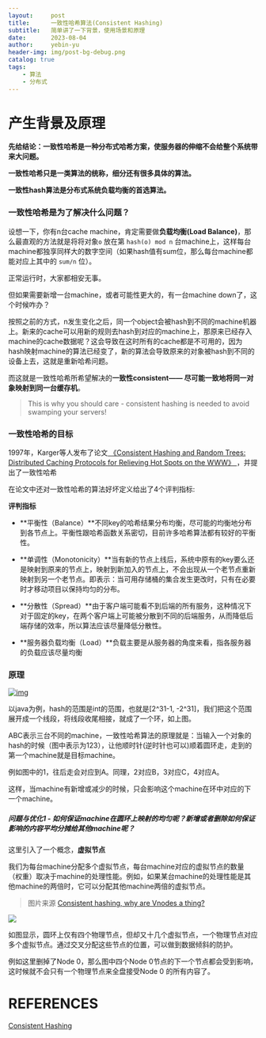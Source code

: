 ```yaml
---
layout:     post
title:      一致性哈希算法(Consistent Hashing)
subtitle:   简单讲了一下背景，使用场景和原理
date:       2023-08-04
author:     yebin-yu
header-img: img/post-bg-debug.png
catalog: true
tags:
    - 算法
    - 分布式
---
```


# 产生背景及原理

**先给结论：一致性哈希是一种分布式哈希方案，使服务器的伸缩不会给整个系统带来大问题。**

**一致性哈希只是一类算法的统称，细分还有很多具体的算法。**

**一致性hash算法是分布式系统负载均衡的首选算法。**



### 一致性哈希是为了解决什么问题？

设想一下，你有n台cache machine，肯定需要做**负载均衡(Load Balance)**，那么最直观的方法就是将将对象`o` 放在第 `hash(o) mod n` 台machine上，这样每台machine都独享同样大的数字空间（如果hash值有sum位，那么每台machine都能对应上其中的 `sum/n` 位）。

正常运行时，大家都相安无事。

但如果需要新增一台machine，或者可能性更大的，有一台machine down了，这个时候咋办？

按照之前的方式，n发生变化之后，同一个object会被hash到不同的machine机器上。新来的cache可以用新的规则去hash到对应的machine上，那原来已经存入machine的cache数据呢？这会导致在这时所有的cache都是不可用的，因为hash映射machine的算法已经变了，新的算法会导致原来的对象被hash到不同的设备上去，这就是重新哈希问题。

而这就是一致性哈希所希望解决的**一致性consistent—— 尽可能一致地将同一对象映射到同一台缓存机**。

> This is why you should care - consistent hashing is needed to avoid swamping your servers!



### **一致性哈希的目标**

1997年，Karger等人发布了论文[ 《Consistent Hashing and Random Trees: Distributed Caching Protocols for Relieving Hot Spots on the WWW》 ](https://www.akamai.com/us/en/multimedia/documents/technical-publication/consistent-hashing-and-random-trees-distributed-caching-protocols-for-relieving-hot-spots-on-the-world-wide-web-technical-publication.pdf)，并提出了一致性哈希

在论文中还对一致性哈希的算法好坏定义给出了4个评判指标:

**评判指标**

- **平衡性（Balance）**不同key的哈希结果分布均衡，尽可能的均衡地分布到各节点上。平衡性跟哈希函数关系密切，目前许多哈希算法都有较好的平衡性。

- **单调性（Monotonicity）**当有新的节点上线后，系统中原有的key要么还是映射到原来的节点上，映射到新加入的节点上，不会出现从一个老节点重新映射到另一个老节点。即表示：当可用存储桶的集合发生更改时，只有在必要时才移动项目以保持均匀的分布。

- **分散性（Spread）**由于客户端可能看不到后端的所有服务，这种情况下对于固定的key，在两个客户端上可能被分散到不同的后端服务，从而降低后端存储的效率，所以算法应该尽量降低分散性。

- **服务器负载均衡（Load）**负载主要是从服务器的角度来看，指各服务器的负载应该尽量均衡



### 原理

[![img](https://tom-e-white.com/assets/2007-11-27-image-0000.png)](https://tom-e-white.com/assets/2007-11-27-image-0003.png)

以java为例，hash的范围是int的范围，也就是[2^31-1, -2^31]，我们把这个范围展开成一个线段，将线段收尾相接，就成了一个环，如上图。

ABC表示三台不同的machine，一致性哈希算法的原理就是：当输入一个对象的hash的时候（图中表示为123），让他顺时针(逆时针也可以)顺着圆环走，走到的第一个machine就是目标machine。

例如图中的1，往后走会对应到A。同理，2对应B，3对应C，4对应A。

这样，当machine有新增或减少的时候，只会影响这个machine在环中对应的下一个machine。

##### 问题与优化1 - 如何保证machine在圆环上映射的均匀呢？新增或者删除如何保证影响的内容平均分摊给其他machine呢？

这里引入了一个概念，**虚拟节点**

我们为每台machine分配多个虚拟节点，每台machine对应的虚拟节点的数量（权重）取决于machine的处理性能。例如，如果某台machine的处理性能是其他machine的两倍时，它可以分配其他machine两倍的虚拟节点。

> 图片来源 [Consistent hashing, why are Vnodes a thing?](https://stackoverflow.com/questions/69841546/consistent-hashing-why-are-vnodes-a-thing)

![](https://encrypted-tbn0.gstatic.com/images?q=tbn:ANd9GcRhezms6erQn9Wk6FVkkE5XmG-_9O0AWJytwLiF618PN1HYgc-errXIojQCSHcYUV_rNs4&usqp=CAU)

如图显示，圆环上仅有四个物理节点，但却又十几个虚拟节点，一个物理节点对应多个虚拟节点。通过交叉分配这些节点的位置，可以做到数据倾斜的防护。

例如这里删掉了Node 0，那么图中四个Node 0节点的下一个节点都会受到影响，这时候就不会只有一个物理节点来全盘接受Node 0 的所有内容了。




# REFERENCES

[Consistent Hashing](https://tom-e-white.com/2007/11/consistent-hashing.html)

